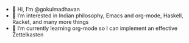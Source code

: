 - 👋 Hi, I’m @gokulmadhavan
- 👀 I’m interested in Indian philosophy, Emacs and org-mode, Haskell, Racket, and many more things
- 🌱 I’m currently learning org-mode so I can implement an effective Zettelkasten

<!---

- 💞️ I’m looking to collaborate on ...
- 📫 How to reach me ...

gokulmadhavan/gokulmadhavan is a ✨ special ✨ repository because its `README.md` (this file) appears on your GitHub profile.
You can click the Preview link to take a look at your changes.
--->
